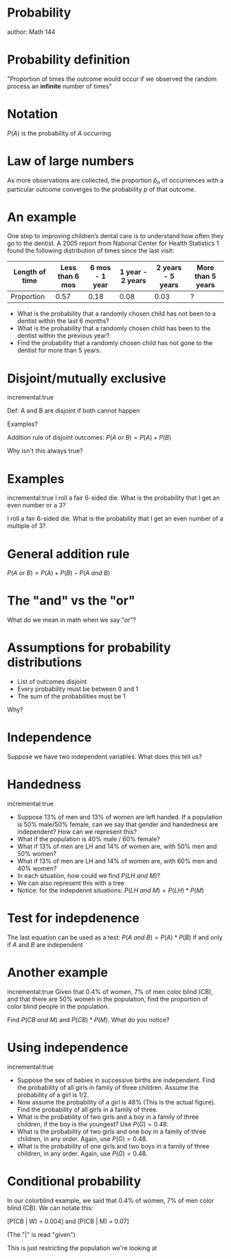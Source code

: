 Probability
========================================================
author: Math 144

Probability definition
===
"Proportion of times the outcome would occur if we observed the random process an **infinite** number of times"

Notation
===
$P(A)$ is the probability of $A$ occurring

Law of large numbers
===
As more observations are collected, the proportion $\hat{p}_n$ of occurrences with a particular outcome converges to the probability $p$ of that outcome.

An example
===
One step to improving children’s dental care is to understand how often they go to the dentist. A 2005
report from National Center for Health Statistics 1 found the following distribution of times since the last visit:

Length of time | Less than 6 mos | 6 mos - 1 year | 1 year - 2 years | 2 years - 5 years | More than 5 years
---------------|-----------------|----------------|------------------|-------------------|-------------------
Proportion     | 0.57            | 0.18           | 0.08             | 0.03              | ?

* What is the probability that a randomly chosen child has not been to a dentist within the last 6 months?
* What is the probability that a randomly chosen child has been to the dentist within the previous year?
* Find the probability that a randomly chosen child has not gone to the dentist for more than 5 years.

Disjoint/mutually exclusive
===
incremental:true

Def: A and B are disjoint if both cannot happen

Examples?

Addition rule of disjoint outcomes: $P(A \ or \ B) = P(A) + P(B)$

Why isn't this always true?

Examples
===
incremental:true
I roll a fair 6-sided die. What is the probability that I get an even number or a 3?

I roll a fair 6-sided die. What is the probability that I get an even number of a multiple of 3?

General addition rule
===
$P(A \ or \ B) = P(A) + P(B) - P(A \ and \ B)$

The "and" vs the "or"
===
What do we mean in math when we say "or"?


Assumptions for probability distributions
===
* List of outcomes disjoint
* Every probability must be between 0 and 1
* The sum of the probabilities must be 1

Why?

Independence
===
Suppose we have two independent variables. What does this tell us?

Handedness
===
incremental:true

* Suppose 13% of men and 13% of women are left handed. If a population is 50% male/50% female, can we say that gender and handedness are independent? How can we represent this?
* What if the population is 40% male / 60% female?
* What if 13% of men are LH and 14% of women are, with 50% men and 50% women?
* What if 13% of men are LH and 14% of women are, with 60% men and 40% women?
* In each situation, how could we find $P(LH \ and \ M)$?
* We can also represent this with a tree
* Notice: for the indepdennt situations: $P(LH \ and \ M) = P(LH) * P(M)$

Test for indepdenence
===
The last equation can be used as a test:
$P(A \ and \ B) = P(A) * P(B)$ if and only if $A$ and $B$ are independent

Another example
===
incremental:true
Given that 0.4% of women, 7% of men color blind (CB), and that there are 50% women in the population,
find the proportion of color blind people in the population.

Find $P(CB \ and \ M)$ and $P(CB) * P(M)$. What do you notice?

Using independence
===
incremental:true
* Suppose the sex of babies in successive births are independent. Find the probability of all girls in family of
three children. Assume the probability of a girl is $1/2$.
* Now assume the probability of a girl is 48% (This is the actual figure). Find the probability of all girls in a
family of three.
* What is the probability of two girls and a boy in a family of three children, if the boy is the youngest? Use $P(G) = 0.48$.
* What is the probability of two girls and one boy in a family of three children, in any order. Again, use $P(G) = 0.48$.
* What is the probability of one girls and two boys in a family of three children, in any order. Again, use $P(G) = 0.48$.

Conditional probability
===
In our colorblind example, we said that 0.4% of women, 7% of men color blind (CB). We can notate this:

\[P(CB | W) = 0.004\]
and
\[P(CB | M) = 0.07\]

(The "|" is read "given")

This is just restricting the population we're looking at
